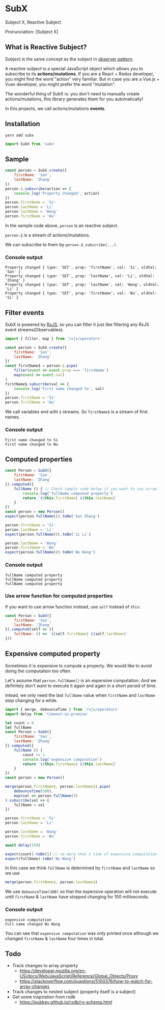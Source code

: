 # SubX

Subject X, Reactive Subject

Pronunciation: [Subject X]


## What is Reactive Subject?

Subject is the same concept as the subject in [observer pattern](https://en.wikipedia.org/wiki/Observer_pattern).

A reactive subject is a special JavaScript object which allows you to subscribe to its **actions/mutations**. If you are a React + Redux developer, you might find the word "action" very familiar. But in case you are a Vue.js + Vuex developer, you might prefer the word "mutation".

The wonderful thing of SubX is: you don't need to manually create actions/mutations, this library generates them for you automatically!

In this projects, we call actions/mutations **events**.


## Installation

```
yarn add subx
```

```js
import SubX from 'subx'
```


## Sample

```js
const person = SubX.create({
    firstName: 'San',
    lastName: 'Zhang'
})
person.$.subscribe(action => {
    console.log('Property changed', action)
})
person.firstName = 'Si'
person.lastName = 'Li'
person.lastName = 'Wang'
person.firstName = 'Wu'
```

In the sample code above, `person` is an reactive subject.

`person.$` is a stream of actions/mutations.

We can subscribe to them by `person.$.subscribe(...)`.

### Console output

```
Property changed { type: 'SET', prop: 'firstName', val: 'Si', oldVal: 'San' }
Property changed { type: 'SET', prop: 'lastName', val: 'Li', oldVal: 'Zhang' }
Property changed { type: 'SET', prop: 'lastName', val: 'Wang', oldVal: 'Li' }
Property changed { type: 'SET', prop: 'firstName', val: 'Wu', oldVal: 'Si' }
```


## Filter events

SubX is powered by [RxJS](https://github.com/ReactiveX/rxjs), so you can filter it just like filtering any RxJS event streams(Observables).

```js
import { filter, map } from 'rxjs/operators'

const person = SubX.create({
    firstName: 'San',
    lastName: 'Zhang'
})
const firstName$ = person.$.pipe(
    filter(event => event.prop === 'firstName')
    map(event => event.val)
)
firstName$.subscribe(val => {
    console.log('First name changed to', val)
})
person.firstName = 'Si'
person.firstName = 'Wu'
```

We call variables end with `$` streams. So `firstName$` is a stream of first names.



### Console output

```
First name changed to Si
First name changed to Wu
```


## Computed properties

```js
const Person = SubX({
    firstName: 'San',
    lastName: 'Zhang'
}).computed({
    fullName () { // Check sample code below if you want to use arrow function instead
        console.log('fullName computed property')
        return `${this.firstName} ${this.lastName}`
    }
})
const person = new Person()
expect(person.fullName()).toBe('San Zhang')

person.firstName = 'Si'
person.lastName = 'Li'
expect(person.fullName()).toBe('Si Li')

person.lastName = 'Wang'
person.firstName = 'Wu'
expect(person.fullName()).toBe('Wu Wang')
```

### Console output

```
fullName computed property
fullName computed property
fullName computed property
```

### Use arrow function for computed properties

If you want to use arrow function instead, use `self` instead of `this`:

```js
const Person = SubX({
    firstName: 'San',
    lastName: 'Zhang'
}).computed(self => ({
    fullName: () => `${self.firstName} ${self.lastName}`
}))
```


## Expensive computed property

Sometimes it is expensive to compute a property. We would like to avoid doing the computation too often.

Let's assume that `person.fullName()` is an expensive computation. And we definitely don't want to execute it again and again in a short peroid of time.

Intead, we only need the last `fullName` value when `firstName` and `lastName` stop changing for a while.

```js
import { merge, debounceTime } from 'rxjs/operators'
import delay from 'timeout-as-promise'

let count = 0
let fullName
const Person = SubX({
    firstName: 'San',
    lastName: 'Zhang'
}).computed({
    fullName () {
        count += 1
        console.log('expensive computation')
        return `${this.firstName} ${this.lastName}`
    }
})
const person = new Person()

merge(person.firstName$, person.lastName$).pipe(
    debounceTime(100),
    map(val => person.fullName())
).subscribe(val => {
    fullName = val
})

person.firstName = 'Si'
person.lastName = 'Li'

person.lastName = 'Wang'
person.firstName = 'Wu'

await delay(150)

expect(count).toBe(1) // no more than 1 time of expensive computation
expect(fullName).toBe('Wu Wang')
```

In this case we think `fullName` is determined by `firstName` and `lastName` so we use

```js
merge(person.firstName$, person.lastName$)
```

We use `debounceTime(100)` so that the expensive operation will not execute until `firstName` & `lastName` have stopped changing for 100 milliseconds.

### Console output

```
expensive computation
Full name changed Wu Wang
```

You can see that `expensive computation` was only printed once although we changed `firstName` & `lastName` four times in total.


## Todo

- Track changes to array property
    - https://developer.mozilla.org/en-US/docs/Web/JavaScript/Reference/Global_Objects/Proxy
    - https://stackoverflow.com/questions/5100376/how-to-watch-for-array-changes
- Track changes to nested subject (property itself is a subject)
- Get some inspiration from rxdb
    - https://pubkey.github.io/rxdb/rx-schema.html
